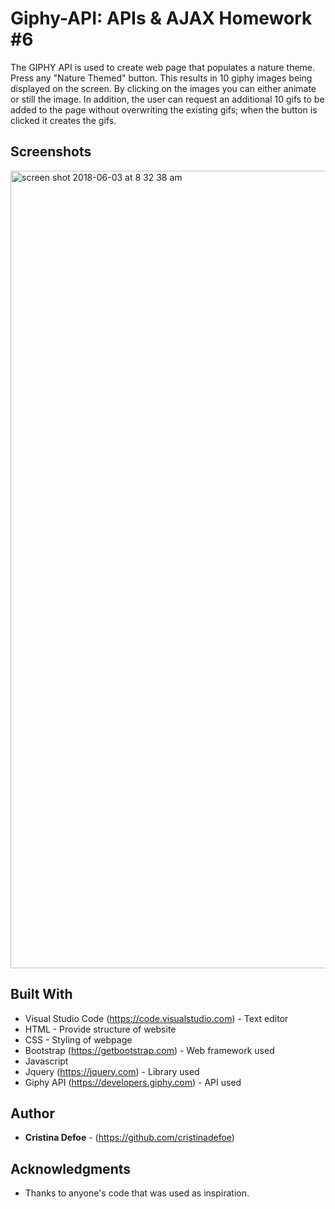 # Giphy-API: APIs & AJAX Homework #6

The GIPHY API is used to create web page that populates a nature theme. Press any "Nature Themed" button. This results in 10 giphy images being displayed on the screen. By clicking on the images you can either animate or still the image. In addition, the user can request an additional 10 gifs to be added to the page without overwriting the existing gifs; when the button is clicked it creates the gifs. 

## Screenshots

<img width="1276" alt="screen shot 2018-06-03 at 8 32 38 am" src="https://user-images.githubusercontent.com/35505038/40887629-d08dd392-6708-11e8-8b56-4d3cc08d0a9c.png">

## Built With

* Visual Studio Code (https://code.visualstudio.com) - Text editor
* HTML - Provide structure of website
* CSS - Styling of webpage
* Bootstrap (https://getbootstrap.com) - Web framework used
* Javascript 
* Jquery (https://jquery.com) - Library used
* Giphy API (https://developers.giphy.com) - API used

## Author

* **Cristina Defoe** - (https://github.com/cristinadefoe)

## Acknowledgments

* Thanks to anyone's code that was used as inspiration.
